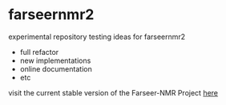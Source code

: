 # farseernmr2
experimental repository testing ideas for farseernmr2

- full refactor
- new implementations
- online documentation
- etc

visit the current stable version of the Farseer-NMR Project [here](https://github.com/Farseer-NMR/FarSeer-NMR)
